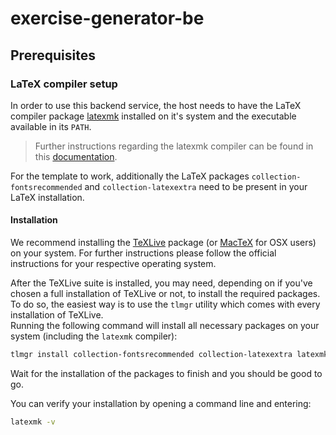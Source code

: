 # exercise-generator-be

## Prerequisites

### LaTeX compiler setup

In order to use this backend service, the host needs to have the LaTeX compiler package [latexmk](https://ctan.org/pkg/latexmk) installed on it's system and the executable available in its `PATH`.

> Further instructions regarding the latexmk compiler can be found in this [documentation](https://mg.readthedocs.io/latexmk.html).

For the template to work, additionally the LaTeX packages `collection-fontsrecommended` and `collection-latexextra` need to be present in your LaTeX installation.


#### Installation

We recommend installing the [TeXLive](https://www.tug.org/texlive/) package (or [MacTeX](https://www.tug.org/mactex/) for OSX users) on your system. For further instructions please follow the official instructions for your respective operating system.

After the TeXLive suite is installed, you may need, depending on if you've chosen a full installation of TeXLive or not, to install the required packages. To do so, the easiest way is to use the `tlmgr` utility which comes with every installation of TeXLive.  
Running the following command will install all necessary packages on your system (including the `latexmk` compiler):

```sh
tlmgr install collection-fontsrecommended collection-latexextra latexmk
```

Wait for the installation of the packages to finish and you should be good to go.

You can verify your installation by opening a command line and entering:

```sh
latexmk -v
```


